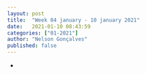 ```yaml
---
layout: post
title:  "Week 04 january - 10 january 2021"
date:   2021-01-10 08:43:59
categories: ["01-2021"]
author: "Nelson Gonçalves"
published: false
---
```


*

